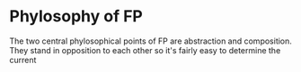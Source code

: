 # Phylosophy of FP

The two central phylosophical points of FP are abstraction and composition. They stand in opposition to each other so it's fairly easy to determine the current 
